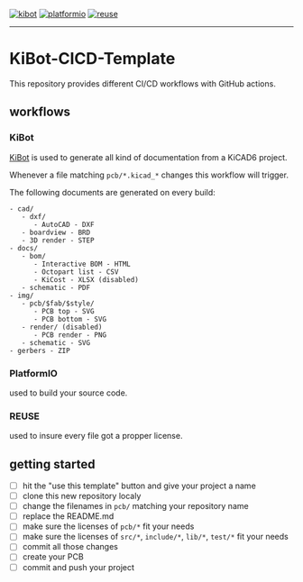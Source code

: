 [![kibot](https://github.com/nerdyscout/KiBot-CICD-Template/actions/workflows/kibot.yml/badge.svg)](https://github.com/nerdyscout/KiBot-CICD-Template/actions/workflows/kibot.yml)
[![platformio](https://github.com/nerdyscout/KiBot-CICD-Template/actions/workflows/platformio.yml/badge.svg)](https://github.com/nerdyscout/KiBot-CICD-Template/actions/workflows/platformio.yml)
[![reuse](https://github.com/nerdyscout/KiBot-CICD-Template/actions/workflows/reuse.yml/badge.svg)](https://github.com/nerdyscout/KiBot-CICD-Template/actions/workflows/reuse.yml)

---

# KiBot-CICD-Template

This repository provides different CI/CD workflows with GitHub actions.

## workflows

### KiBot

[KiBot](https://github.com/INTI-CMNB/KiBot/) is used to generate all kind of documentation from a KiCAD6 project.

Whenever a file matching `pcb/*.kicad_*` changes this workflow will trigger.

The following documents are generated on every build:

```
- cad/
   - dxf/
      - AutoCAD - DXF
   - boardview - BRD
   - 3D render - STEP
- docs/
   - bom/
      - Interactive BOM - HTML
      - Octopart list - CSV
      - KiCost - XLSX (disabled)
   - schematic - PDF
- img/
   - pcb/$fab/$style/
      - PCB top - SVG
      - PCB bottom - SVG
   - render/ (disabled)
      - PCB render - PNG
   - schematic - SVG
- gerbers - ZIP
```

### PlatformIO

used to build your source code.

### REUSE

used to insure every file got a propper license. 

## getting started

- [ ] hit the "use this template" button and give your project a name
- [ ] clone this new repository localy
- [ ] change the filenames in `pcb/` matching your repository name
- [ ] replace the README.md
- [ ] make sure the licenses of `pcb/*` fit your needs
- [ ] make sure the licenses of `src/*`, `include/*`, `lib/*`, `test/*` fit your needs
- [ ] commit all those changes
- [ ] create your PCB
- [ ] commit and push your project
